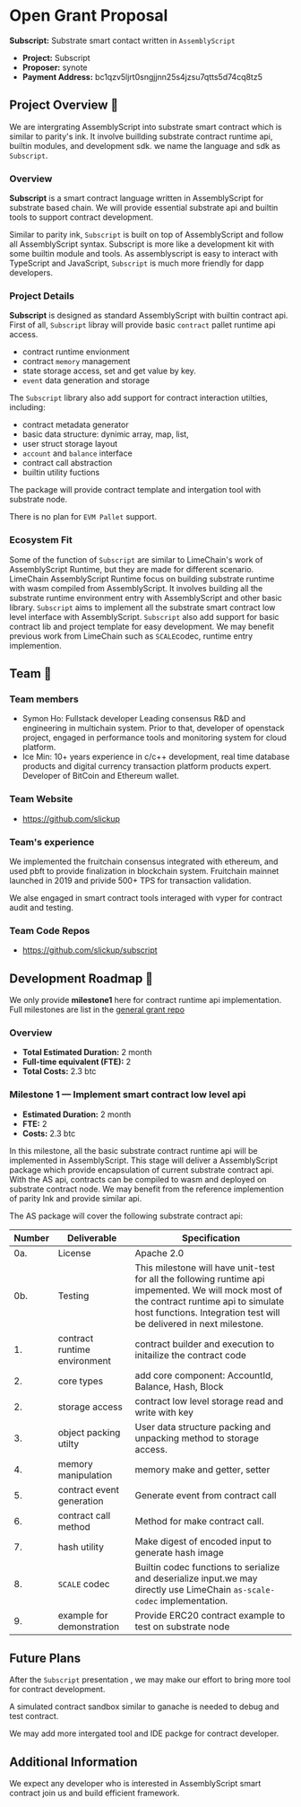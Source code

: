 # Open Grant Proposal

**Subscript:** Substrate smart contact written in `AssemblyScript`

* **Project:** Subscript
* **Proposer:** synote
* **Payment Address:**  bc1qzv5ljrt0sngjjnn25s4jzsu7qtts5d74cq8tz5

## Project Overview :page_facing_up:

We are intergrating AssemblyScript into substrate smart contract which is similar to parity's ink. It involve buillding substrate contract runtime api, builtin modules, and development sdk. we name the language and sdk as `Subscript`.

### Overview

**Subscript** is a smart contract language written in AssemblyScript for substrate based chain. We will provide essential substrate api and builtin tools to support contract development.

Similar to parity ink, `Subscript` is built on top of  AssemblyScript and follow all AssemblyScript syntax. Subscript is more like a development kit with some builtin module and tools. As assemblyscript is easy to interact with TypeScript and JavaScript, `Subscript` is much more friendly for dapp developers.

### Project Details

**Subscript** is designed as standard AssemblyScript with builtin contract api. First of all, `Subscript` libray  will provide  basic `contract` pallet runtime api access.

* contract runtime envionment
* contract `memory` management
* state storage access, set and get value by key.
* `event` data generation and storage

The `Subscript` library also add support for contract interaction utilties, including:

* contract metadata generator
* basic data structure: dynimic array, map, list,
* user struct storage layout
* `account` and  `balance` interface 
* contract call abstraction
* builtin utility fuctions

The package will provide contract template and intergation tool with substrate node. 

There is no plan for `EVM Pallet` support.

### Ecosystem Fit
Some of the function of `Subscript` are similar to LimeChain's work of AssemblyScript Runtime, but they are  made for different scenario. LimeChain AssemblyScript Runtime focus on building substrate runtime with wasm compiled from AssemblyScript. It involves building all the substrate runtime environment entry with AssemblyScript and other basic library. `Subscript` aims to implement all the substrate smart contract low level interface with AssemblyScript. `Subscript` also add support for basic contract lib and project template for easy development.  We may benefit  previous work from LimeChain such as `SCALE`codec, runtime entry implemention.

## Team :busts_in_silhouette:

### Team members
* Symon Ho: Fullstack developer Leading consensus R&D and engineering in multichain system. Prior to that, developer of openstack project,  engaged in performance tools and  monitoring  system for cloud platform.
* Ice Min: 10+ years experience in c/c++ development, real time database products and digital currency transaction platform products expert. Developer of BitCoin and Ethereum wallet.

### Team Website
* https://github.com/slickup

### Team's experience

We implemented the fruitchain consensus integrated with ethereum, and used pbft to provide finalization in blockchain system.  Fruitchain mainnet launched in 2019 and privide 500+ TPS for transaction validation.

We alse engaged in smart contract tools interaged with vyper for contract audit and testing. 

### Team Code Repos
* https://github.com/slickup/subscript

## Development Roadmap :nut_and_bolt:

We only provide **milestone1**  here for contract runtime api implementation. Full milestones are list in the [general grant repo](https://github.com/slickup/General-Grants-Program/blob/master/grants/speculative/subscript_lang.md)

### Overview
* **Total Estimated Duration:** 2 month
* **Full-time equivalent (FTE):**  2
* **Total Costs:** 2.3 btc

### Milestone 1  — Implement smart contract low level api
* **Estimated Duration:** 2 month
* **FTE:**  2
* **Costs:** 2.3 btc

In this milestone, all the basic substrate contract runtime api will be implemented in AssemblyScript. This stage will deliver a AssemblyScript package which provide encapsulation of current substrate contract api. With the AS api, contracts can be compiled to wasm and deployed on substrate contract node. We may benefit from the reference implemention of parity Ink and provide similar api.

The AS package will cover the following substrate contract api:

| Number | Deliverable | Specification |
| ------------- | ------------- | ------------- |
| 0a. | License | Apache 2.0 |
| 0b. | Testing | This milestone will have unit-test for all the following runtime api impemented. We will mock most of the contract runtime api to simulate host functions. Integration test will be delivered in next milestone. |
| 1. | contract runtime environment | contract builder and execution to initailize the contract code |
| 2. | core types | add core component: AccountId, Balance, Hash, Block |
| 2. | storage access | contract low level storage read and write with key |
| 3. | object packing utilty | User data structure packing and unpacking method to storage access. |
| 4. | memory manipulation | memory make and getter, setter |
| 5. | contract event generation | Generate event from contract call |
| 6. | contract call method | Method for make contract call. |
| 7. | hash utility | Make digest of encoded input to generate hash image |
| 8. | `SCALE` codec | Builtin codec functions to serialize and deserialize input.we may directly use LimeChain `as-scale-codec` implementation. |
| 9. | example for demonstration | Provide  ERC20 contract example to test on substrate node |


## Future Plans

After the `Subscript` presentation , we may make our effort to bring more  tool for contract development.

A simulated contract sandbox similar to ganache is needed to debug and test contract.

We may add more intergated tool and IDE packge for contract developer.

## Additional Information

We expect any developer who is interested in AssemblyScript smart contract join us and build efficient framework.
